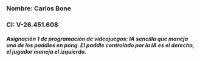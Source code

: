 ### Nombre: Carlos Bone
### CI: V-26.451.608

##### Asignación 1 de programación de videojuegos: IA sencilla que maneja uno de los paddles en pong. El paddle controlado por la IA es el derecho, el jugador maneja el izquierdo.